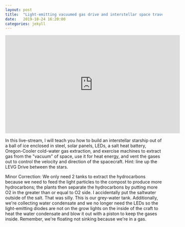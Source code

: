```yaml
---
layout: post
title:  "Light-emitting vacuumed gas drive and interstellar space travel physics explained."
date:   2019-10-24 16:20:00
categories: jekyll
---
```


<iframe width="560" height="315" src="https://www.youtube.com/embed/RMqfISw2Aqc" frameborder="0" allow="accelerometer; autoplay; encrypted-media; gyroscope; picture-in-picture" allowfullscreen></iframe>

In this live-stream, I will teach you how to build an interstellar starship out of a ball of ice enclosed in steel, solar panels, LEDs, a salt heat battery, Oregon-Cooler cold-water gas extraction, and exercise machines to extract gas from the "vacuum" of space, use it for heat energy, and vent the gases out to control the velocity and direction of the spacecraft. Hint: line up the LEVG Drive between the stars.

Minor Correction: We only need 2 tanks to extract the hydrocarbons because we need to feed the light particles to the compost to produce more hydrocarbons; the plants then separate the hydrocarbons by putting more O2 in the greater than or equal to O2 side. I accidentally put the saltwater outside of the salt. That was silly. This is our grey-water tank. Additionally, we're collecting water condensate and we no longer need the LEDs so the light-emitting diodes are not on the grow lights on the inside of the craft to heat the water condensate and blow it out with a piston to keep the gases inside. Remember, we're floating not sinking because we're in a gas.

